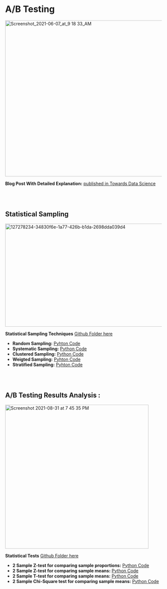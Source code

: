 
# A/B Testing 
<img alt="Screenshot_2021-06-07_at_9 18 33_AM" src="https://user-images.githubusercontent.com/76843403/130661485-8500fcd0-c41e-4899-b6bf-38964fb8257c.jpeg" width="800" height="500" align = "center">

**Blog Post With Detailed Explanation:** <a href="https://tatev-aslanyan.medium.com/">published in Towards Data Science </a>

<br>
<br>

## Statistical Sampling
<img width="600" height="330" alt="127278234-34830f6e-1a77-426b-b1da-2698dda039d4" src="https://user-images.githubusercontent.com/76843403/130869830-ee552d9e-8a29-4a71-ac64-fa5748799a7c.png">


**Statistical Sampling Techniques** <a href = "https://github.com/TatevKaren/mathematics-statistics-for-data-science/tree/main/Sampling%20Techniques"> Github Folder here</a>
- **Random Sampling:** <a href = "https://github.com/TatevKaren/mathematics-statistics-for-data-science/tree/main/Sampling%20Techniques">Pyhton Code</a>
- **Systematic Sampling:** <a href ="https://github.com/TatevKaren/mathematics-statistics-for-data-science/blob/main/Sampling%20Techniques/Systematic_Sampling.py">Python Code</a>
- **Clustered Sampling:** <a href = "https://github.com/TatevKaren/mathematics-statistics-for-data-science/blob/main/Sampling%20Techniques/Cluster_Sampling.py">Python Code</a>
- **Weigted Sampling:** <a href = "https://github.com/TatevKaren/mathematics-statistics-for-data-science/blob/main/Sampling%20Techniques/Weighted%20Sampling.py">Pyhton Code</a>
- **Stratified Sampling:** <a href = "https://github.com/TatevKaren/mathematics-statistics-for-data-science/blob/main/Sampling%20Techniques/Stratified%20Sampling.py">Pyhton Code</a>

<br>
<br>


## A/B Testing Results Analysis :
<img width="461" alt="Screenshot 2021-08-31 at 7 45 35 PM" src="https://user-images.githubusercontent.com/76843403/131551016-db8dc26b-4afa-499e-9da5-71cf5852ff2f.png">

**Statistical Tests** <a href = "https://github.com/TatevKaren/data-science-popular-algorithms/tree/main/AB_Testing/Statistical%20tests%20for%20AB_testing"> Github Folder here</a>
- **2 Sample Z-test for comparing sample proportions:** <a href = "https://github.com/TatevKaren/data-science-popular-algorithms/blob/main/Statistical-tests/2%20sample%20Z%20Test%20Porportions.py">Python Code</a>
- **2 Sample Z-test for comparing sample means:** <a href = "https://github.com/TatevKaren/data-science-popular-algorithms/blob/main/Statistical-tests/2-Sample-2-sided-Z-test.py">Python Code</a>
- **2 Sample T-test for comparing sample means:** <a href = "https://github.com/TatevKaren/data-science-popular-algorithms/blob/main/Statistical-tests/2-Sample-2-sided-T-test.py">Python Code</a>
- **2 Sample Chi-Square test for comparing sample means:** <a href = "https://github.com/TatevKaren/data-science-popular-algorithms/blob/main/Statistical-tests/Chi2-Test.py">Python Code</a>

<br>
<br>

